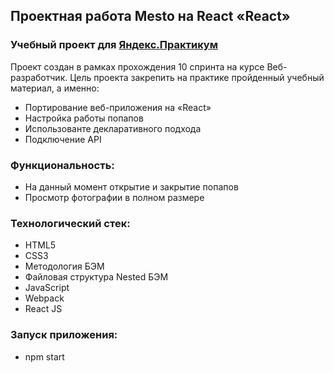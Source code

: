 ## Проектная работа Mesto на React «React» 

### Учебный проект для [Яндекс.Практикум](https://practicum.yandex.ru/)


Проект создан в рамках прохождения 10 спринта на курсе Веб-разработчик. Цель проекта закрепить на практике пройденный учебный материал, а именно:

* Портирование веб-приложения на «React»
* Настройка работы попапов
* Использованте декларативного подхода
* Подключение API


### Функциональность:

* На данный момент открытие и закрытие попапов
* Просмотр фотографии в полном размере

### Технологический стек:

* HTML5
* CSS3
* Методология БЭМ
* Файловая структура Nested БЭМ
* JavaScript
* Webpack
* React JS

### Запуск приложения:

* npm start


